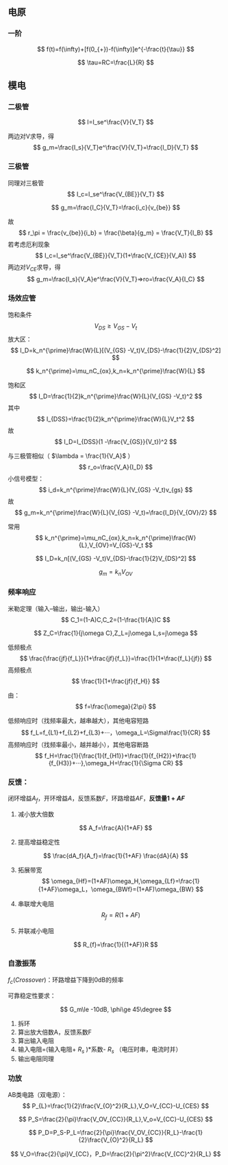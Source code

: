 ## 电原

### 一阶

$$
f(t)=f(\infty)+[f(0_{+})-f(\infty)]e^{-\frac{t}{\tau}}
$$

$$
\tau=RC=\frac{L}{R}
$$

## 模电



### 二极管

$$
I=I_se^\frac{V}{V_T}
$$

两边对V求导，得
$$
g_m=\frac{I_s}{V_T}e^\frac{V}{V_T}=\frac{I_D}{V_T}
$$

### 三极管

同理对三极管
$$
I_c=I_se^\frac{V_{BE}}{V_T}
$$

$$
g_m=\frac{I_C}{V_T}=\frac{i_c}{v_{be}}
$$

故
$$
r_\pi = \frac{v_{be}}{i_b} = \frac{\beta}{g_m} = \frac{V_T}{I_B}
$$
若考虑厄利现象
$$
I_c=I_se^\frac{V_{BE}}{V_T}(1+\frac{V_{CE}}{V_A})
$$
两边对$V_{CE}$求导，得
$$
g_m=\frac{I_s}{V_A}e^\frac{V}{V_T}=>ro=\frac{V_A}{I_C}
$$

### 场效应管

饱和条件
$$
V_{DS} \geq V_{GS} -V_t
$$
放大区：
$$
I_D=k_n^{\prime}\frac{W}{L}[(V_{GS} -V_t)V_{DS}-\frac{1}{2}V_{DS}^2]
$$

$$
k_n^{\prime}=\mu_nC_{ox},k_n=k_n^{\prime}\frac{W}{L}
$$

饱和区
$$
I_D=\frac{1}{2}k_n^{\prime}\frac{W}{L}(V_{GS} -V_t)^2
$$
其中
$$
I_{DSS}=\frac{1}{2}k_n^{\prime}\frac{W}{L}V_t^2
$$
故
$$
I_D=I_{DSS}(1 -\frac{V_{GS}}{V_t})^2
$$


与三极管相似（ $\lambda = \frac{1}{V_A}$ ）
$$
r_o=\frac{V_A}{I_D}
$$
小信号模型：
$$
i_d=k_n^{\prime}\frac{W}{L}(V_{GS} -V_t)v_{gs}
$$
故
$$
g_m=k_n^{\prime}\frac{W}{L}(V_{GS} -V_t)=\frac{I_D}{V_{OV}/2}
$$

常用
$$
k_n^{\prime}=\mu_nC_{ox},k_n=k_n^{\prime}\frac{W}{L},V_{OV}=V_{GS}-V_t
$$

$$
I_D=k_n[(V_{GS} -V_t)V_{DS}-\frac{1}{2}V_{DS}^2]
$$

$$
g_m=k_nV_{OV}
$$

### 频率响应

米勒定理（输入–输出，输出-输入）
$$
C_1=(1-A)C,C_2=(1-\frac{1}{A})C
$$

$$
Z_C=\frac{1}{j\omega C},Z_L=j\omega L,s=j\omega
$$


低频极点
$$
\frac{\frac{jf}{f_L}}{1+\frac{jf}{f_L}}=\frac{1}{1+\frac{f_L}{jf}}
$$
高频极点
$$
\frac{1}{1+\frac{jf}{f_H}}
$$


由：
$$
f=\frac{\omega}{2\pi}
$$


低频响应时（找频率最大，越串越大），其他电容短路
$$
f_L=f_{L1}+f_{L2}+f_{L3}+···，\omega_L=\Sigma\frac{1}{CR}
$$
高频响应时（找频率最小，越并越小），其他电容断路
$$
f_H=\frac{1}{\frac{1}{f_{H1}}+\frac{1}{f_{H2}}+\frac{1}{f_{H3}}+···},\omega_H=\frac{1}{\Sigma CR}
$$

### 反馈：

闭环增益$A_f$，开环增益$A$，反馈系数$F$，环路增益$AF$，**反馈量$1+AF$**

1. 减小放大倍数

$$
A_f=\frac{A}{1+AF}
$$

2. 提高增益稳定性

$$
\frac{dA_f}{A_f}=\frac{1}{1+AF} \frac{dA}{A}
$$

3. 拓展带宽
	$$
	\omega_{Hf}=(1+AF)\omega_H,\omega_{Lf}=\frac{1}{1+AF}\omega_L，\omega_{BWf}=(1+AF)\omega_{BW}
	$$

4. 串联增大电阻
	$$
	R_{f}=R(1+AF)
	$$
	
5. 并联减小电阻

$$
R_{f}=\frac{1}{(1+AF)}R
$$

### 自激振荡

$f_c(Crossover)$：环路增益下降到0dB的频率

可靠稳定性要求：

$$
G_m\le -10dB, \phi\ge 45\degree
$$

1. 拆环
2. 算出放大倍数A，反馈系数F
3. 算出输入电阻
4. 输入电阻=(输入电阻+ $R_s$ )*系数- $R_s$  （电压时串，电流时并）
5. 输出电阻同理


### 功放

AB类电路（双电源）：
$$
P_{L}=\frac{1}{2}\frac{V_{O}^2}{R_L},V_O=V_{CC}-U_{CES}
$$

$$
P_S=\frac{2}{\pi}\frac{V_OV_{CC}}{R_L},V_o=V_{CC}-U_{CES}
$$

$$
P_D=P_S-P_L=\frac{2}{\pi}\frac{V_OV_{CC}}{R_L}-\frac{1}{2}\frac{V_{O}^2}{R_L}
$$

$$
V_O=\frac{2}{\pi}V_{CC}，P_D=\frac{2}{\pi^2}\frac{V_{CC}^2}{R_L}
$$

